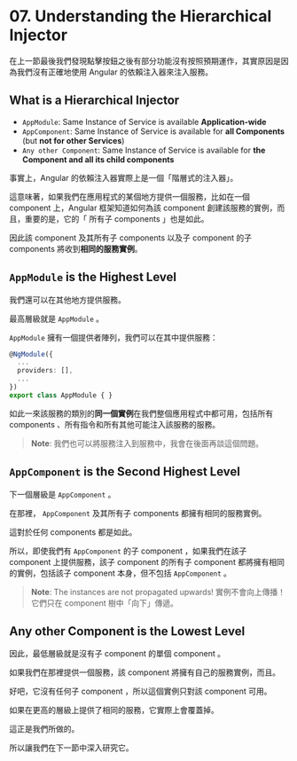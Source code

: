 # 07. Understanding the Hierarchical Injector

在上一節最後我們發現點擊按鈕之後有部分功能沒有按照預期運作，其實原因是因為我們沒有正確地使用 Angular 的依賴注入器來注入服務。

## What is a Hierarchical Injector

- `AppModule`: Same Instance of Service is available **Application-wide**
- `AppComponent`: Same Instance of Service is available for **all Components** (but **not for other Services**)
- `Any other Component`: Same Instance of Service is available for **the Component and all its child components**

事實上，Angular 的依賴注入器實際上是一個「階層式的注入器」。

這意味著，如果我們在應用程式的某個地方提供一個服務，比如在一個 component 上，Angular 框架知道如何為該 component 創建該服務的實例，而且，重要的是，它的「 所有子 components 」也是如此。

因此該 component 及其所有子 components 以及子 component 的子 components 將收到**相同的服務實例**。

## `AppModule` is the Highest Level

我們還可以在其他地方提供服務。

最高層級就是 `AppModule` 。

`AppModule` 擁有一個提供者陣列，我們可以在其中提供服務：

```typescript
@NgModule({
  ...
  providers: [],
  ...
})
export class AppModule { }
```

如此一來該服務的類別的**同一個實例**在我們整個應用程式中都可用，包括所有 components 、所有指令和所有其他可能注入該服務的服務。

> **Note**: 我們也可以將服務注入到服務中，我會在後面再談這個問題。

## `AppComponent` is the Second Highest Level

下一個層級是 `AppComponent` 。

在那裡， `AppComponent` 及其所有子 components 都擁有相同的服務實例。

這對於任何 components 都是如此。

所以，即使我們有 `AppComponent` 的子 component ，如果我們在該子 component 上提供服務，該子 component 的所有子 component 都將擁有相同的實例，包括該子 component 本身，但不包括 `AppComponent` 。

> **Note**:
> The instances are not propagated upwards!
> 實例不會向上傳播！ 它們只在 component 樹中「向下」傳遞。

## Any other Component is the Lowest Level

因此，最低層級就是沒有子 component 的單個 component 。

如果我們在那裡提供一個服務，該 component 將擁有自己的服務實例，而且。

好吧，它沒有任何子 component ，所以這個實例只對該 component 可用。

如果在更高的層級上提供了相同的服務，它實際上會覆蓋掉。

這正是我們所做的。

所以讓我們在下一節中深入研究它。